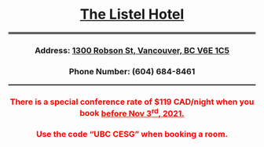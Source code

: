 <h1 align = "center"><a href="https://www.thelistelhotel.com/">The Listel Hotel</a></h1>
<hr style="border:2px solid gray"> 
<h3 align = "center">Address: <a href="https://www.google.com/maps/place/1300+Robson+St,+Vancouver,+BC+V6E+1C5/@49.287051,-123.1312661,17z/data=!3m1!4b1!4m5!3m4!1s0x5486718746633781:0x7bd1a32722366cf2!8m2!3d49.287051!4d-123.1290774">1300 Robson St, Vancouver, BC V6E 1C5</a></h3>
<h3 align = "center">Phone Number: (604) 684-8461</h3>
<hr style="border:1px solid gray"> 
<h3  align = "center"><strong><span style="color: #ff0000;">There is a special conference rate of $119 CAD/night when you book <u> before Nov 3<sup>rd</sup>, 2021.</u></h3></span></strong></p>
<h3  align = "center"><strong><span style="color: #ff0000;">Use the code <q>UBC CESG</q> when booking a room.</span></strong></h3>
